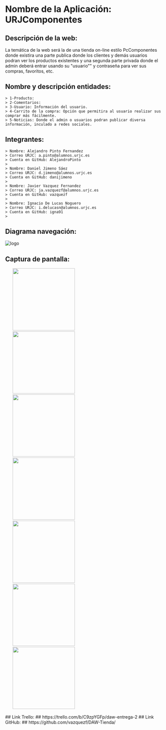 # Nombre de la Aplicación: URJComponentes #
## Descripción de la web: ##
La temática de la web será la de una tienda on-line estilo PcComponentes donde existira una parte publica donde los clientes y demás usuarios podran ver los productos existentes y una segunda parte privada donde el admin deberá entrar usando su "usuario"" y contraseña para ver sus compras, favoritos, etc.
##  Nombre y descripción entidades: ##
    > 1-Producto:
    > 2-Comentarios:
    > 3-Usuario: Información del usuario.
    > 4-Carrito de la compra: Opción que permitira al usuario realizar sus comprar más fácilmente.
    > 5-Noticias: Donde el admin o usuarios podran publicar diversa información, inculado a redes sociales.
## Integrantes: ##
    > Nombre: Alejandro Pinto Fernandez
    > Correo URJC: a.pinto@alumnos.urjc.es
    > Cuenta en GitHub: AlejandroPinto
    >
    > Nombre: Daniel Jimeno Sáez
    > Correo URJC: d.jimeno@alumnos.urjc.es
    > Cuenta en GitHub: danijimeno
    >
    > Nombre: Javier Vazquez Fernandez
    > Correo URJC: ja.vazquezf@alumnos.urjc.es 
    > Cuenta en GitHub: vazquezf
    >
    > Nombre: Ignacio De Lucas Noguero
    > Correo URJC: i.delucasn@alumnos.urjc.es
    > Cuenta en GitHub: igna91
    >
## Diagrama navegación: ##
![logo](https://github.com/vazquezf/DAW-Tienda/blob/PPaginaPrincipal/Diagrama%20de%20navegaci%C3%B3n/Diagrama.png)

## Captura de pantalla: ##
<div>
    <ul style="list-style:none">
        <li><img width="200px" src="https://github.com/vazquezf/DAW-Tienda/blob/PPaginaPrincipal/Captura%20de%20pantalla%20de%20las%20paginas%20principales/Aministracion.png"> </img></li>
        <li><img width="200px" src="https://github.com/vazquezf/DAW-Tienda/blob/PPaginaPrincipal/Captura%20de%20pantalla%20de%20las%20paginas%20principales/Carrito.png"> </img></li>
        <li><img width="200px" src="https://github.com/vazquezf/DAW-Tienda/blob/PPaginaPrincipal/Captura%20de%20pantalla%20de%20las%20paginas%20principales/Categoria.png"> </img></li>
        <li><img width="200px" src="https://github.com/vazquezf/DAW-Tienda/blob/PPaginaPrincipal/Captura%20de%20pantalla%20de%20las%20paginas%20principales/Index.png"> </img></li>
        <li><img width="200px" src="https://github.com/vazquezf/DAW-Tienda/blob/PPaginaPrincipal/Captura%20de%20pantalla%20de%20las%20paginas%20principales/Noticias.png"> </img></li>
        <li><img width="200px" src="https://github.com/vazquezf/DAW-Tienda/blob/PPaginaPrincipal/Captura%20de%20pantalla%20de%20las%20paginas%20principales/Producto.png"> </img></li>
        <li><img width="200px" src="https://github.com/vazquezf/DAW-Tienda/blob/PPaginaPrincipal/Captura%20de%20pantalla%20de%20las%20paginas%20principales/Usuario.png"> </img></li>
    </ul>
</div>
## Link Trello: ##
https://trello.com/b/C9zpYGFp/daw-entrega-2
## Link GitHub: ##
https://github.com/vazquezf/DAW-Tienda/
